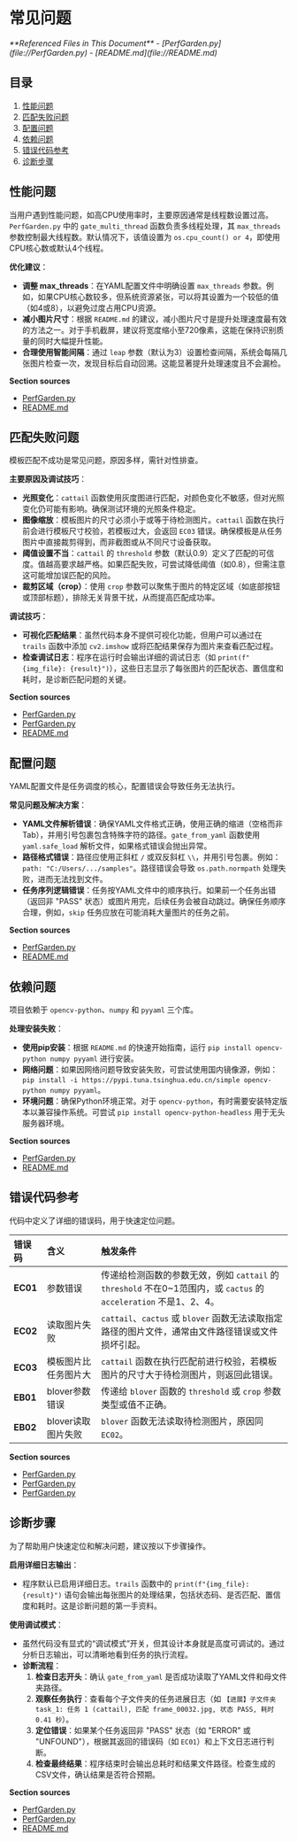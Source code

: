 # 常见问题

<cite>
**Referenced Files in This Document**   
- [PerfGarden.py](file://PerfGarden.py)
- [README.md](file://README.md)
</cite>

## 目录
1. [性能问题](#性能问题)
2. [匹配失败问题](#匹配失败问题)
3. [配置问题](#配置问题)
4. [依赖问题](#依赖问题)
5. [错误代码参考](#错误代码参考)
6. [诊断步骤](#诊断步骤)

## 性能问题

当用户遇到性能问题，如高CPU使用率时，主要原因通常是线程数设置过高。`PerfGarden.py` 中的 `gate_multi_thread` 函数负责多线程处理，其 `max_threads` 参数控制最大线程数。默认情况下，该值设置为 `os.cpu_count() or 4`，即使用CPU核心数或默认4个线程。

**优化建议**：
- **调整 max_threads**：在YAML配置文件中明确设置 `max_threads` 参数。例如，如果CPU核心数较多，但系统资源紧张，可以将其设置为一个较低的值（如4或8），以避免过度占用CPU资源。
- **减小图片尺寸**：根据 `README.md` 的建议，减小图片尺寸是提升处理速度最有效的方法之一。对于手机截屏，建议将宽度缩小至720像素，这能在保持识别质量的同时大幅提升性能。
- **合理使用智能间隔**：通过 `leap` 参数（默认为3）设置检查间隔，系统会每隔几张图片检查一次，发现目标后自动回溯。这能显著提升处理速度且不会漏检。

**Section sources**
- [PerfGarden.py](file://PerfGarden.py#L660-L728)
- [README.md](file://README.md#L241-L259)

## 匹配失败问题

模板匹配不成功是常见问题，原因多样，需针对性排查。

**主要原因及调试技巧**：
- **光照变化**：`cattail` 函数使用灰度图进行匹配，对颜色变化不敏感，但对光照变化仍可能有影响。确保测试环境的光照条件稳定。
- **图像缩放**：模板图片的尺寸必须小于或等于待检测图片。`cattail` 函数在执行前会进行模板尺寸校验，若模板过大，会返回 `EC03` 错误。确保模板是从任务图片中直接裁剪得到，而非截图或从不同尺寸设备获取。
- **阈值设置不当**：`cattail` 的 `threshold` 参数（默认0.9）定义了匹配的可信度。值越高要求越严格。如果匹配失败，可尝试降低阈值（如0.8），但需注意这可能增加误匹配的风险。
- **裁剪区域（crop）**：使用 `crop` 参数可以聚焦于图片的特定区域（如底部按钮或顶部标题），排除无关背景干扰，从而提高匹配成功率。

**调试技巧**：
- **可视化匹配结果**：虽然代码本身不提供可视化功能，但用户可以通过在 `trails` 函数中添加 `cv2.imshow` 或将匹配结果保存为图片来查看匹配过程。
- **检查调试日志**：程序在运行时会输出详细的调试日志（如 `print(f"{img_file}: {result}")`），这些日志显示了每张图片的匹配状态、置信度和耗时，是诊断匹配问题的关键。

**Section sources**
- [PerfGarden.py](file://PerfGarden.py#L14-L85)
- [PerfGarden.py](file://PerfGarden.py#L267-L381)
- [README.md](file://README.md#L64-L73)

## 配置问题

YAML配置文件是任务调度的核心，配置错误会导致任务无法执行。

**常见问题及解决方案**：
- **YAML文件解析错误**：确保YAML文件格式正确，使用正确的缩进（空格而非Tab），并用引号包裹包含特殊字符的路径。`gate_from_yaml` 函数使用 `yaml.safe_load` 解析文件，如果格式错误会抛出异常。
- **路径格式错误**：路径应使用正斜杠 `/` 或双反斜杠 `\\`，并用引号包裹。例如：`path: "C:/Users/.../samples"`。路径错误会导致 `os.path.normpath` 处理失败，进而无法找到文件。
- **任务序列逻辑错误**：任务按YAML文件中的顺序执行。如果前一个任务出错（返回非 "PASS" 状态）或图片用完，后续任务会被自动跳过。确保任务顺序合理，例如，`skip` 任务应放在可能消耗大量图片的任务之前。

**Section sources**
- [PerfGarden.py](file://PerfGarden.py#L384-L474)
- [README.md](file://README.md#L35-L63)

## 依赖问题

项目依赖于 `opencv-python`、`numpy` 和 `pyyaml` 三个库。

**处理安装失败**：
- **使用pip安装**：根据 `README.md` 的快速开始指南，运行 `pip install opencv-python numpy pyyaml` 进行安装。
- **网络问题**：如果因网络问题导致安装失败，可尝试使用国内镜像源，例如：`pip install -i https://pypi.tuna.tsinghua.edu.cn/simple opencv-python numpy pyyaml`。
- **环境问题**：确保Python环境正常。对于 `opencv-python`，有时需要安装特定版本以兼容操作系统。可尝试 `pip install opencv-python-headless` 用于无头服务器环境。

**Section sources**
- [PerfGarden.py](file://PerfGarden.py#L7-L10)
- [README.md](file://README.md#L10-L34)

## 错误代码参考

代码中定义了详细的错误码，用于快速定位问题。

| 错误码 | 含义 | 触发条件 |
| :--- | :--- | :--- |
| **EC01** | 参数错误 | 传递给检测函数的参数无效，例如 `cattail` 的 `threshold` 不在0~1范围内，或 `cactus` 的 `acceleration` 不是1、2、4。 |
| **EC02** | 读取图片失败 | `cattail`、`cactus` 或 `blover` 函数无法读取指定路径的图片文件，通常由文件路径错误或文件损坏引起。 |
| **EC03** | 模板图片比任务图片大 | `cattail` 函数在执行匹配前进行校验，若模板图片的尺寸大于待检测图片，则返回此错误。 |
| **EB01** | blover参数错误 | 传递给 `blover` 函数的 `threshold` 或 `crop` 参数类型或值不正确。 |
| **EB02** | blover读取图片失败 | `blover` 函数无法读取待检测图片，原因同 `EC02`。 |

**Section sources**
- [PerfGarden.py](file://PerfGarden.py#L14-L85)
- [PerfGarden.py](file://PerfGarden.py#L88-L187)
- [PerfGarden.py](file://PerfGarden.py#L192-L263)

## 诊断步骤

为了帮助用户快速定位和解决问题，建议按以下步骤操作。

**启用详细日志输出**：
- 程序默认已启用详细日志。`trails` 函数中的 `print(f"{img_file}: {result}")` 语句会输出每张图片的处理结果，包括状态码、是否匹配、置信度和耗时。这是诊断问题的第一手资料。

**使用调试模式**：
- 虽然代码没有显式的“调试模式”开关，但其设计本身就是高度可调试的。通过分析日志输出，可以清晰地看到任务的执行流程。
- **诊断流程**：
  1.  **检查日志开头**：确认 `gate_from_yaml` 是否成功读取了YAML文件和母文件夹路径。
  2.  **观察任务执行**：查看每个子文件夹的任务进展日志（如 `【进展】子文件夹 task_1: 任务 1 (cattail), 匹配 frame_00032.jpg, 状态 PASS, 耗时 0.41 秒`）。
  3.  **定位错误**：如果某个任务返回非 "PASS" 状态（如 "ERROR" 或 "UNFOUND"），根据其返回的错误码（如 `EC01`）和上下文日志进行判断。
  4.  **检查最终结果**：程序结束时会输出总耗时和结果文件路径。检查生成的CSV文件，确认结果是否符合预期。

**Section sources**
- [PerfGarden.py](file://PerfGarden.py#L267-L381)
- [PerfGarden.py](file://PerfGarden.py#L477-L609)
- [README.md](file://README.md#L204-L240)